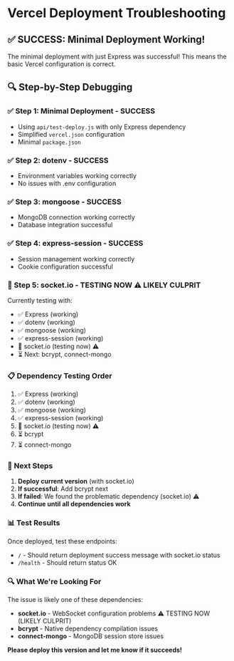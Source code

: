 # Vercel Deployment Troubleshooting

## ✅ SUCCESS: Minimal Deployment Working!

The minimal deployment with just Express was successful! This means the basic Vercel configuration is correct.

## 🔍 Step-by-Step Debugging

### ✅ Step 1: Minimal Deployment - SUCCESS
- Using `api/test-deploy.js` with only Express dependency
- Simplified `vercel.json` configuration
- Minimal `package.json`

### ✅ Step 2: dotenv - SUCCESS
- Environment variables working correctly
- No issues with .env configuration

### ✅ Step 3: mongoose - SUCCESS
- MongoDB connection working correctly
- Database integration successful

### ✅ Step 4: express-session - SUCCESS
- Session management working correctly
- Cookie configuration successful

### 🔄 Step 5: socket.io - TESTING NOW ⚠️ LIKELY CULPRIT
Currently testing with:
- ✅ Express (working)
- ✅ dotenv (working)
- ✅ mongoose (working)
- ✅ express-session (working)
- 🔄 socket.io (testing now) ⚠️
- ⏳ Next: bcrypt, connect-mongo

### 📋 Dependency Testing Order
1. ✅ Express (working)
2. ✅ dotenv (working)
3. ✅ mongoose (working)
4. ✅ express-session (working)
5. 🔄 socket.io (testing now) ⚠️
6. ⏳ bcrypt
7. ⏳ connect-mongo

### 🎯 Next Steps

1. **Deploy current version** (with socket.io)
2. **If successful**: Add bcrypt next
3. **If failed**: We found the problematic dependency (socket.io) ⚠️
4. **Continue until all dependencies work**

### 📊 Test Results

Once deployed, test these endpoints:
- `/` - Should return deployment success message with socket.io status
- `/health` - Should return status OK

### 🔍 What We're Looking For

The issue is likely one of these dependencies:
- **socket.io** - WebSocket configuration problems ⚠️ TESTING NOW (LIKELY CULPRIT)
- **bcrypt** - Native dependency compilation issues
- **connect-mongo** - MongoDB session store issues

**Please deploy this version and let me know if it succeeds!**
